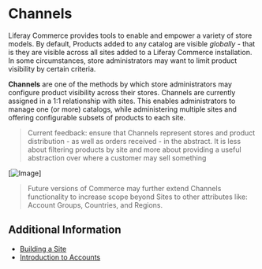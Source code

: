 # Channels

Liferay Commerce provides tools to enable and empower a variety of store models. By default, Products added to any catalog are visible *globally* - that is they are visible across all sites added to a Liferay Commerce installation. In some circumstances, store administrators may want to limit product visibility by certain criteria.

**Channels** are one of the methods by which store administrators may configure product visibility across their stores. Channels are currently assigned in a 1:1 relationship with sites. This enables administrators to manage one (or more) catalogs, while administering multiple sites and offering configurable subsets of products to each site.

>Current feedback: ensure that Channels represent stores and product distribution - as well as orders received - in the abstract. It is less about filtering products by site and more about providing a useful abstraction over where a customer may sell something

[![Image](https://link)]

>Future versions of Commerce may further extend Channels functionality to increase scope beyond Sites to other attributes like: Account Groups, Countries, and Regions.

## Additional Information

* [Building a Site](https://help.liferay.com/hc/en-us/articles/360018171231-Building-a-Site)
* [Introduction to Accounts](../../../customers/account-management/introduction-to-accounts/README.md)
